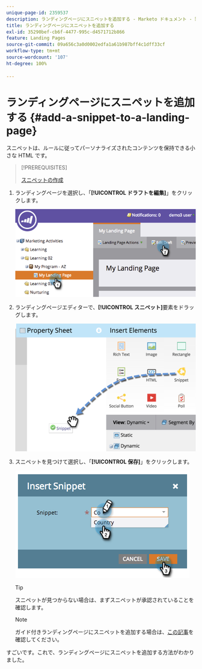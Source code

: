 ```yaml
---
unique-page-id: 2359537
description: ランディングページにスニペットを追加する - Marketo ドキュメント - 製品ドキュメント
title: ランディングページにスニペットを追加する
exl-id: 35290bef-cb6f-4477-995c-d4571712b866
feature: Landing Pages
source-git-commit: 09a656c3a0d0002edfa1a61b987bff4c1dff33cf
workflow-type: tm+mt
source-wordcount: '107'
ht-degree: 100%

---
```


# ランディングページにスニペットを追加する {#add-a-snippet-to-a-landing-page}

スニペットは、ルールに従ってパーソナライズされたコンテンツを保持できる小さな HTML です。

>[!PREREQUISITES]
>
>[スニペットの作成](/help/marketo/product-docs/personalization/segmentation-and-snippets/snippets/create-a-snippet.md)

1. ランディングページを選択し、「**[!UICONTROL ドラフトを編集]**」をクリックします。

   ![](assets/image2014-9-16-15-3a4-3a28.png)

1. ランディングページエディターで、**[!UICONTROL スニペット]**&#x200B;要素をドラッグします。

   ![](assets/image2015-5-21-12-3a46-3a34.png)

1. スニペットを見つけて選択し、「**[!UICONTROL 保存]**」をクリックします。

   ![](assets/image2014-9-16-15-3a4-3a14.png)

   >[!TIP]
   >
   >スニペットが見つからない場合は、まずスニペットが承認されていることを確認します。

   >[!NOTE]
   >
   >ガイド付きランディングページにスニペットを追加する場合は、[この記事](/help/marketo/product-docs/demand-generation/landing-pages/landing-page-templates/create-a-guided-landing-page-template.md)を確認してください。

すごいです。これで、ランディングページにスニペットを追加する方法がわかりました。
